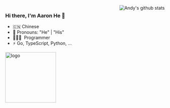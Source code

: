 <img align="right" src="https://github-readme-stats.vercel.app/api?username=0x0105&show_icons=true&theme=vue" alt="Andy's github stats" />

### Hi there, I'm Aaron He 🎉

- 🇨🇳 Chinese
- 👔 Pronouns: "He" | "His"
- 🧑🏻‍💻 &nbsp;Programmer
- ⚡ Go, TypeScript, Python, ...

<img src="https://github-profile-trophy.vercel.app/?username=0x0105&theme=flat&column=7&margin-w=10" alt="logo" height="160" align="center" />
